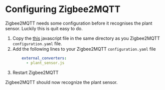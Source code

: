 # Configuring Zigbee2MQTT
Zigbee2MQTT needs some configuration before it recognises the plant sensor. Luckily this is quit easy to do. 
1. Copy the [this](https://github.com/stanvn/zigbee-plant-sensor/blob/main/zigbee2mqtt/plant_sensor.js) javascript file in the same directory as you Zigbee2MQTT `configuration.yaml` file.
2. Add the following lines to your Zigbee2MQTT `configuration.yaml` file
    ```yaml
        external_converters:
          - plant_sensor.js
    ```
3. Restart Zigbee2MQTT

Zigbee2MQTT should now recognize the plant sensor.
